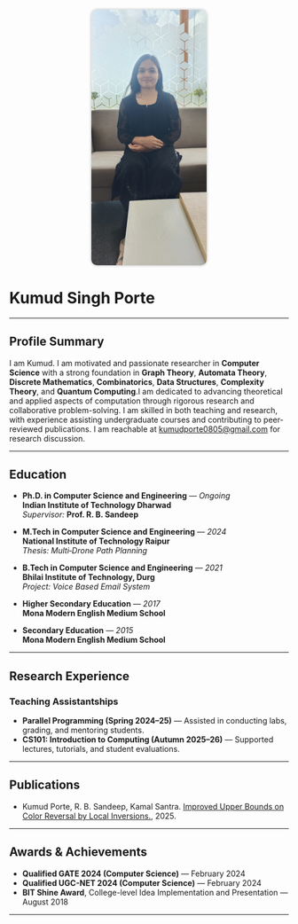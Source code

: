 <p align="center">
  <img src="./resources/me.jpg" alt="Kumud Porte" height="460.8" width="207.6" style="border-radius: 10px; box-shadow: 0 0 5px rgba(0,0,0,0.3);" />
</p>

# Kumud Singh Porte
<!---

📧 **Email:** [kumudporte0805@gmail.com](mailto:kumudporte0805@gmail.com)  
--->
---

## **Profile Summary**

I am Kumud. I am motivated and passionate researcher in **Computer Science** with a strong foundation in  **Graph Theory**, **Automata Theory**, **Discrete Mathematics**, **Combinatorics**, **Data Structures**, **Complexity Theory**, and **Quantum Computing**.I am dedicated to advancing theoretical and applied aspects of computation through rigorous research and collaborative problem-solving. I am skilled in both teaching and research, with experience assisting undergraduate courses and contributing to peer-reviewed publications. I am reachable at kumudporte0805@gmail.com for research discussion.



---

## **Education**

- **Ph.D. in Computer Science and Engineering** — *Ongoing*  
  **Indian Institute of Technology Dharwad**  
  *Supervisor:* **Prof. R. B. Sandeep**

- **M.Tech in Computer Science and Engineering** — *2024*  
  **National Institute of Technology Raipur**  
  *Thesis:* *Multi‐Drone Path Planning*

- **B.Tech in Computer Science and Engineering** — *2021*  
  **Bhilai Institute of Technology, Durg**  
  *Project:* *Voice Based Email System*

- **Higher Secondary Education** — *2017*  
  **Mona Modern English Medium School**

- **Secondary Education** — *2015*  
  **Mona Modern English Medium School**

---

## **Research Experience**

### Teaching Assistantships

- **Parallel Programming (Spring 2024–25)** — Assisted in conducting labs, grading, and mentoring students.  
- **CS101: Introduction to Computing (Autumn 2025–26)** — Supported lectures, tutorials, and student evaluations.

---

## Publications

-   Kumud Porte, R. B. Sandeep, Kamal Santra. [Improved Upper Bounds on Color Reversal by Local Inversions.](https://arxiv.org/abs/2510.00149), 2025.


---
<!---
## **Projects**

- **Multi‐Drone Path Planning** — *M.Tech Thesis*  
  Designed and implemented algorithms for cooperative and collision-free multi-agent path planning.

- **Voice Based Email System** — *B.Tech Major Project*  
  Developed an accessible, speech-based email interface enabling voice-command communication for visually impaired users.

*GitHub links available upon request.*

---


## **Skills**

- **Programming Languages:** C, C++, Python, Java  
- **Research Areas:** Graph Theory, Automata Theory, Complexity Theory, Quantum Computing  
- **Tools and Frameworks:** LaTeX, Git, MATLAB, Linux, VS Code  
- **Soft Skills:** Technical Writing, Teaching, Team Collaboration, Problem Solving


---

--->


## Awards & Achievements

- **Qualified GATE 2024 (Computer Science)** — February 2024  
- **Qualified UGC-NET 2024 (Computer Science)** — February 2024  
- **BIT Shine Award**, College-level Idea Implementation and Presentation — August 2018

---
<!---

## **References**

**Prof. R. B. Sandeep**  
Department of Computer Science and Engineering  
Indian Institute of Technology Dharwad  
📧 *Email available upon request.*

---

© 2025 Kumud Porte. All rights reserved.

--->


